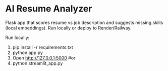 # AI Resume Analyzer
Flask app that scores resume vs job description and suggests missing skills (local embeddings). Run locally or deploy to Render/Railway.

Run locally:
1. pip install -r requirements.txt
2. python app.py 
3. Open http://127.0.0.1:5000
   #or
4. python streamlit_app.py 
